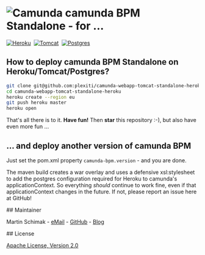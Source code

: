 # ![Camunda](http://plexiti.github.io/camunda-webapp-tomcat-standalone-heroku/resources/images/camunda.png)&nbsp;camunda BPM Standalone - for ...

[![Heroku](http://plexiti.github.io/camunda-webapp-tomcat-standalone-heroku/resources/images/heroku.png)][heroku]&nbsp;
[![Tomcat](http://plexiti.github.io/camunda-webapp-tomcat-standalone-heroku/resources/images/tomcat.svg)][tomcat]&nbsp;
[![Postgres](http://plexiti.github.io/camunda-webapp-tomcat-standalone-heroku/resources/images/postgresql.svg)][postgres]

## How to deploy camunda BPM Standalone on Heroku/Tomcat/Postgres? 

```bash
git clone git@github.com:plexiti/camunda-webapp-tomcat-standalone-heroku.git
cd camunda-webapp-tomcat-standalone-heroku
heroku create --region eu
git push heroku master
heroku open
``` 
That's all there is to it. **Have fun!** Then **star** this repository :-), but also have even more fun ...

## ... and deploy another version of camunda BPM

Just set the pom.xml property `camunda-bpm.version` - and you are done.

The maven build creates a war overlay and uses a defensive xsl:stylesheet to add the postgres 
configuration required for Heroku to camunda's applicationContext. So everything 
*should* continue to work fine, even if that applicationContext changes in the future. If not, please 
report an issue here at GitHub!

<a name="maintainer"/>
## Maintainer

Martin Schimak - [eMail](mailto:martin.schimak@plexiti.com) - [GitHub](https://github.com/martinschimak) - [Blog][plexiti]

<a name="license"/>
## License

[Apache License, Version 2.0][apache-license]

[heroku]: http://www.heroku.com
[tomcat]: http://tomcat.apache.org
[postgres]: http://www.postgresql.org
[plexiti]: http://plexiti.com
[apache-license]: http://www.apache.org/licenses/LICENSE-2.0.html
